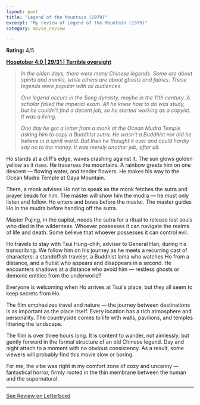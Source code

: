 ```yaml
---
layout: post
title: "Legend of the Mountain (1979)"
excerpt: "My review of Legend of the Mountain (1979)"
category: movie_review

---
```


**Rating:** 4/5

<b><a href="https://boxd.it/pRNg0/detail">Hooptober 4.0 | 29/31 | Terrible oversight</a></b>

<blockquote><i>In the olden days, there were many Chinese legends. Some are about spirits and monks, while others are about ghosts and fairies. These legends were popular with all audiences.</i>

<i>One legend occurs in the Song dynasty, maybe in the 11th century. A scholar failed the imperial exam. All he knew how to do was study, but he couldn't find a decent job, so he started working as a copyist. It was a living.</i>

<i>One day he got a letter from a monk at the Ocean Mudra Temple asking him to copy a Buddhist sutra. He wasn't a Buddhist nor did he believe in a spirit world. But then he thought it over and could hardly say no to the money. It was merely another job, after all.</i></blockquote>

Ho stands at a cliff's edge, waves crashing against it. The sun glows golden yellow as it rises. He traverses the mountains. A rainbow greets him on one descent — flowing water, and tender flowers. He makes his way to the Ocean Mudra Temple at Gaya Mountain.

There, a monk advises Ho not to speak as the monk fetches the sutra and prayer beads for him. The master will show him the mudra — he must only listen and follow. Ho enters and bows before the master. The master guides Ho in the mudra before handing off the sutra.

Master Pujing, in the capital, needs the sutra for a ritual to release lost souls who died in the wilderness. Whoever possesses it can navigate the realms of life and death. Some believe that whoever possesses it can control evil.

Ho travels to stay with Tsui Hung-chih, adviser to General Han, during his transcribing. We follow him on his journey as he meets a recurring cast of characters: a standoffish traveler, a Buddhist lama who watches Ho from a distance, and a flutist who appears and disappears in a second. He encounters shadows at a distance who avoid him — restless ghosts or demonic entities from the underworld?

Everyone is welcoming when Ho arrives at Tsui's place, but they all seem to keep secrets from Ho.

The film emphasizes travel and nature — the journey between destinations is as important as the place itself. Every location has a rich atmosphere and personality. The countryside comes to life with walls, pavilions, and temples littering the landscape.

The film is over three hours long. It is content to wander, not aimlessly, but gently forward in the formal structure of an old Chinese legend. Day and night attach to a moment with no obvious consistency. As a result, some viewers will probably find this movie slow or boring.

For me, the vibe was right in my comfort zone of cozy and uncanny — fantastical horror, firmly rooted in the thin membrane between the human and the supernatural.

<hr>

[See Review on Letterboxd](https://boxd.it/6zB3DH)
